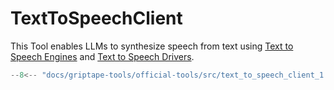 # TextToSpeechClient

This Tool enables LLMs to synthesize speech from text using [Text to Speech Engines](../../reference/griptape/engines/audio/text_to_speech_engine.md) and [Text to Speech Drivers](../../reference/griptape/drivers/text_to_speech/index.md).

```python
--8<-- "docs/griptape-tools/official-tools/src/text_to_speech_client_1.py"
```
